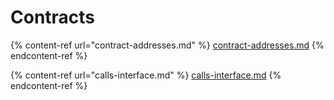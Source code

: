# Contracts

{% content-ref url="contract-addresses.md" %}
[contract-addresses.md](contract-addresses.md)
{% endcontent-ref %}

{% content-ref url="calls-interface.md" %}
[calls-interface.md](calls-interface.md)
{% endcontent-ref %}
